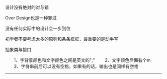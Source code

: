 设计没有绝对的对与错

Over Design也是一种罪过

没有任何实际中的设计会一步到位

初学者不要考虑太多的原则和条条框框，最重要的是动手写

抽象类与接口

　　1、字背景颜色和文字颜色之间是英文的";" 
　　2、文字颜色后面有个m 
　　3、字符串前后可以没有空格，如果有的话，输出也是同样有空格 

****

